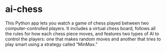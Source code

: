# ai-chess
This Python app lets you watch a game of chess played between two computer-controlled players. It includes a virtual chess board, follows all the rules for how each chess piece moves, and features two types of AI to control the players: one that makes random moves and another that tries to play smart using a strategy called “MinMax.”

